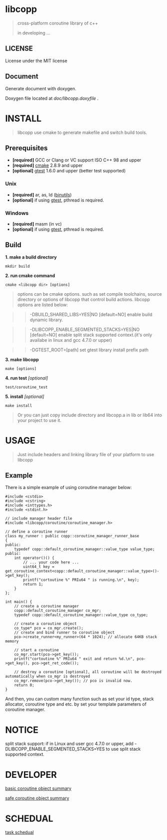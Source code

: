 libcopp
=======

> cross-platform coroutine library of c++
>
> in developing ...

LICENSE
-------

License under the MIT license

Document
--------

Generate document with doxygen.

Doxygen file located at *doc/libcopp.doxyfile* .

INSTALL
=======

> libcopp use cmake to generate makefile and switch build tools.

Prerequisites
-------------

-   **[required]** GCC or Clang or VC support ISO C++ 98 and upper
-   **[required]** [cmake](www.cmake.org) 2.8.9 and upper
-   **[optional]** [gtest](https://code.google.com/p/googletest/) 1.6.0 and upper (better test supported)

### Unix

-   **[required]** ar, as, ld ([binutils](http://www.gnu.org/software/binutils/))
-   **[optional]** if using [gtest](https://code.google.com/p/googletest/), pthread is required.

### Windows

-   **[required]** masm (in vc)
-   **[optional]** if using [gtest](https://code.google.com/p/googletest/), pthread is required.

Build
-----

**1. make a build directory**

    mkdir build

**2. run cmake command**

    cmake <libcopp dir> [options]

> options can be cmake options. such as set compile toolchains, source directory or options of libcopp that control build actions. libcopp options are listed below:

> > -DBUILD\_SHARED\_LIBS=YES|NO [default=NO] enable build dynamic library.

> > -DLIBCOPP\_ENABLE\_SEGMENTED\_STACKS=YES|NO [default=NO] enable split stack supported context.(it's only availabe in linux and gcc 4.7.0 or upper)

> > -DGTEST\_ROOT=[path] set gtest library install prefix path

**3. make libcopp**

    make [options]

**4. run test** *[optional]*

    test/coroutine_test

**5. install** *[optional]*

    make install

> Or you can just copy include directory and libcopp.a in lib or lib64 into your project to use it.

USAGE
=====

> Just include headers and linking library file of your platform to use libcopp

Example
-------

There is a simple example of using coroutine manager below:

``` {.cpp}
#include <cstdio>
#include <cstring>
#include <inttypes.h>
#include <stdint.h>

// include manager header file
#include <libcopp/coroutine/coroutine_manager.h>

// define a coroutine runner
class my_runner : public copp::coroutine_manager_runner_base
{
public:
    typedef copp::default_coroutine_manager::value_type value_type;
public:
    int operator()() {
        // ... your code here ...
        uint64_t key = get_coroutine_context<copp::default_coroutine_manager::value_type>()->get_key();
        printf("cortoutine %" PRIu64 " is running.\n", key);
        return 1;
    }
};

int main() {
    // create a coroutine manager
    copp::default_coroutine_manager co_mgr;
    typedef copp::default_coroutine_manager::value_type co_type;

    // create a coroutine object
    co_type* pco = co_mgr.create();
    // create and bind runner to coroutine object
    pco->create_runner<my_runner>(64 * 1024); // allocate 64KB stack memory

    // start a coroutine
    co_mgr.start(pco->get_key());
    printf("cortoutine %" PRIu64 " exit and return %d.\n", pco->get_key(), pco->get_ret_code());

    // destroy a coroutine [optional], all coroutine will be destroyed automatically when co_mgr is destroyed
    co_mgr.remove(pco->get_key()); // pco is invalid now.
    return 0;
}
```

And then, you can custom many function such as set your id type, stack allocator, coroutine type and etc. by set your template parameters of coroutine manager.

NOTICE
======

split stack support: if in Linux and user gcc 4.7.0 or upper, add -DLIBCOPP\_ENABLE\_SEGMENTED\_STACKS=YES to use split stack supported context.

DEVELOPER
=========

[basic coroutine object summary](doc/basic_coroutine_class.txt)

[safe coroutine object summary](doc/safe_basic_coroutine_class.txt)

SCHEDUAL
========

[task schedual](doc/task_schedual.txt)
